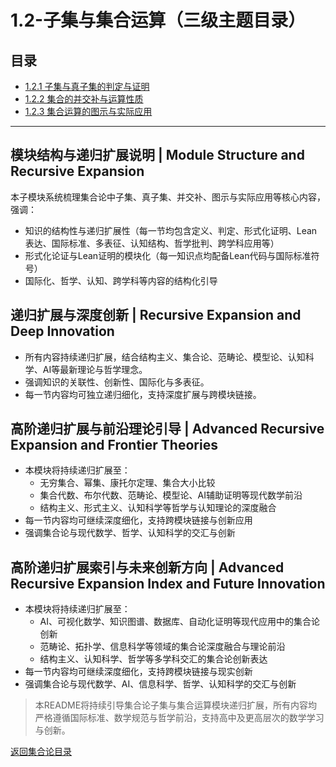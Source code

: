 # 1.2-子集与集合运算（三级主题目录）

## 目录

- [1.2.1 子集与真子集的判定与证明](./1.2.1-子集与真子集的判定与证明.md)
- [1.2.2 集合的并交补与运算性质](./1.2.2-集合的并交补与运算性质.md)
- [1.2.3 集合运算的图示与实际应用](./1.2.3-集合运算的图示与实际应用.md)

---

## 模块结构与递归扩展说明 | Module Structure and Recursive Expansion

本子模块系统梳理集合论中子集、真子集、并交补、图示与实际应用等核心内容，强调：

- 知识的结构性与递归扩展性（每一节均包含定义、判定、形式化证明、Lean表达、国际标准、多表征、认知结构、哲学批判、跨学科应用等）
- 形式化论证与Lean证明的模块化（每一知识点均配备Lean代码与国际标准符号）
- 国际化、哲学、认知、跨学科等内容的结构化引导

## 递归扩展与深度创新 | Recursive Expansion and Deep Innovation

- 所有内容持续递归扩展，结合结构主义、集合论、范畴论、模型论、认知科学、AI等最新理论与哲学理念。
- 强调知识的关联性、创新性、国际化与多表征。
- 每一节内容均可独立递归细化，支持深度扩展与跨模块链接。

## 高阶递归扩展与前沿理论引导 | Advanced Recursive Expansion and Frontier Theories

- 本模块将持续递归扩展至：
  - 无穷集合、幂集、康托尔定理、集合大小比较
  - 集合代数、布尔代数、范畴论、模型论、AI辅助证明等现代数学前沿
  - 结构主义、形式主义、认知科学等哲学与认知理论的深度融合
- 每一节内容均可继续深度细化，支持跨模块链接与创新应用
- 强调集合论与现代数学、哲学、认知科学的交汇与创新

## 高阶递归扩展索引与未来创新方向 | Advanced Recursive Expansion Index and Future Innovation

- 本模块将持续递归扩展至：
  - AI、可视化数学、知识图谱、数据库、自动化证明等现代应用中的集合论创新
  - 范畴论、拓扑学、信息科学等领域的集合论深度融合与理论前沿
  - 结构主义、认知科学、哲学等多学科交汇的集合论创新表达
- 每一节内容均可继续深度细化，支持跨模块链接与现实创新
- 强调集合论与现代数学、AI、信息科学、哲学、认知科学的交汇与创新

> 本README将持续引导集合论子集与集合运算模块递归扩展，所有内容均严格遵循国际标准、数学规范与哲学前沿，支持高中及更高层次的数学学习与创新。

[返回集合论目录](../README.md)
